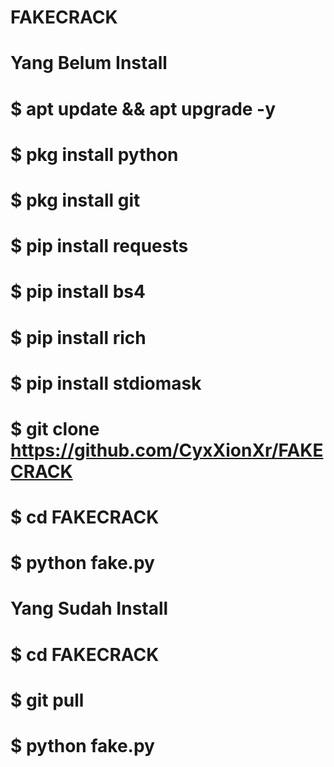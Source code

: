 # FAKECRACK

# Yang Belum Install

# $ apt update && apt upgrade -y
# $ pkg install python
# $ pkg install git
# $ pip install requests
# $ pip install bs4
# $ pip install rich
# $ pip install stdiomask
# $ git clone https://github.com/CyxXionXr/FAKECRACK
# $ cd FAKECRACK
# $ python fake.py

# Yang Sudah Install

# $ cd FAKECRACK
# $ git pull
# $ python fake.py
